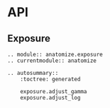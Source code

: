 # API

## Exposure

```{eval-rst}
.. module:: anatomize.exposure
.. currentmodule:: anatomize

.. autosummary::
    :toctree: generated

    exposure.adjust_gamma
    exposure.adjust_log
```
